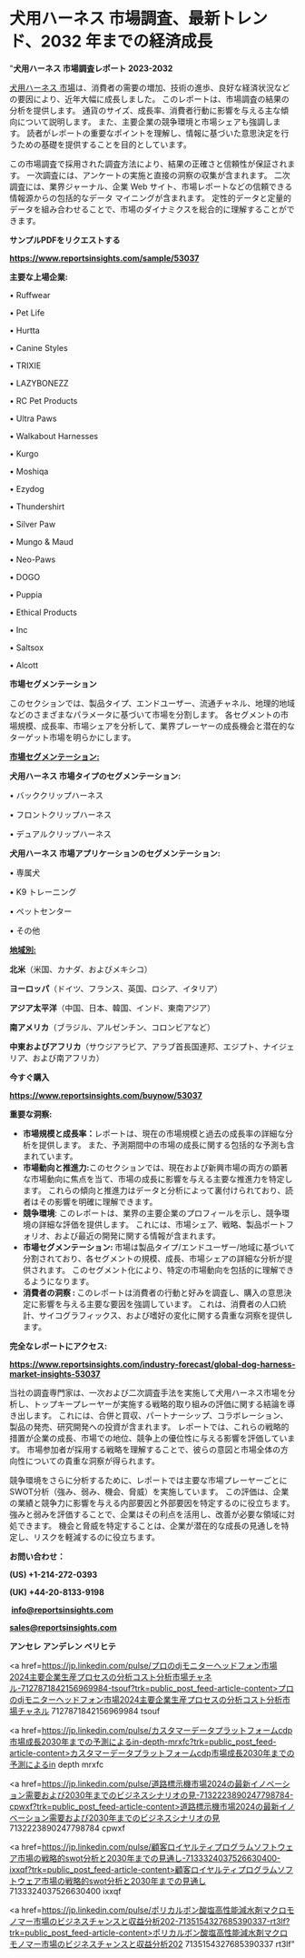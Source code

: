# 犬用ハーネス 市場調査、最新トレンド、2032 年までの経済成長

"<strong>犬用ハーネス 市場調査レポート 2023-2032</strong>

<a href=https://www.reportsinsights.com/sample/53037>犬用ハーネス 市場</a>は、消費者の需要の増加、技術の進歩、良好な経済状況などの要因により、近年大幅に成長しました。 このレポートは、市場調査の結果の分析を提供します。 通貨のサイズ、成長率、消費者行動に影響を与える主な傾向について説明します。 また、主要企業の競争環境と市場シェアも強調します。 読者がレポートの重要なポイントを理解し、情報に基づいた意思決定を行うための基礎を提供することを目的としています。

この市場調査で採用された調査方法により、結果の正確さと信頼性が保証されます。 一次調査には、アンケートの実施と直接の洞察の収集が含まれます。 二次調査には、業界ジャーナル、企業 Web サイト、市場レポートなどの信頼できる情報源からの包括的なデータ マイニングが含まれます。 定性的データと定量的データを組み合わせることで、市場のダイナミクスを総合的に理解することができます。

<strong><b>サンプルPDFをリクエストする</b></strong>

<a href=https://www.reportsinsights.com/sample/53037><strong><u>https://www.reportsinsights.com/sample/53037</u></strong></a>

<strong>主要な上場企業:</strong>

• Ruffwear

• Pet Life

• Hurtta

• Canine Styles

• TRIXIE

• LAZYBONEZZ

• RC Pet Products

• Ultra Paws

• Walkabout Harnesses

• Kurgo

• Moshiqa

• Ezydog

• Thundershirt

• Silver Paw

• Mungo & Maud

• Neo-Paws

• DOGO

• Puppia

• Ethical Products

•  Inc

• Saltsox

• Alcott

<strong>市場セグメンテーション</strong>

このセクションでは、製品タイプ、エンドユーザー、流通チャネル、地理的地域などのさまざまなパラメータに基づいて市場を分割します。 各セグメントの市場規模、成長率、市場シェアを分析して、業界プレーヤーの成長機会と潜在的なターゲット市場を明らかにします。

<strong><u>市場セグメンテーション</u></strong><strong><u>:</u></strong>

<strong>犬用ハーネス 市場タイプのセグメンテーション:</strong>

• バッククリップハーネス

• フロントクリップハーネス

• デュアルクリップハーネス

<strong>犬用ハーネス 市場アプリケーションのセグメンテーション:</strong>

• 専属犬

• K9 トレーニング

• ペットセンター

• その他

<strong><u>地域別</u></strong><strong><u>:</u></strong>

<strong>北米</strong>（米国、カナダ、およびメキシコ）

<strong>ヨーロッパ</strong>（ドイツ、フランス、英国、ロシア、イタリア）

<strong>アジア太平洋</strong>（中国、日本、韓国、インド、東南アジア）

<strong>南アメリカ</strong>（ブラジル、アルゼンチン、コロンビアなど）

<strong>中東およびアフリカ</strong>（サウジアラビア、アラブ首長国連邦、エジプト、ナイジェリア、および南アフリカ）

<strong>今すぐ購入</strong>

<a href=https://www.reportsinsights.com/buynow/53037><strong><u>https://www.reportsinsights.com/buynow/53037</u></strong></a>

<strong>重要な洞察:</strong>
<ul>
  <li><strong>市場規模と成長率：</strong>レポートは、現在の市場規模と過去の成長率の詳細な分析を提供します。 また、予測期間中の市場の成長に関する包括的な予測も含まれています。</li>
  <li><strong>市場動向と推進力:</strong>このセクションでは、現在および新興市場の両方の顕著な市場動向に焦点を当て、市場の成長に影響を与える主要な推進力を特定します。 これらの傾向と推進力はデータと分析によって裏付けられており、読者はその影響を明確に理解できます。</li>
  <li><strong>競争環境</strong>: このレポートは、業界の主要企業のプロフィールを示し、競争環境の詳細な評価を提供します。 これには、市場シェア、戦略、製品ポートフォリオ、および最近の開発に関する情報が含まれます。</li>
  <li><strong>市場セグメンテーション: </strong>市場は製品タイプ/エンドユーザー/地域に基づいて分割されており、各セグメントの規模、成長、市場シェアの詳細な分析が提供されます。 このセグメント化により、特定の市場動向を包括的に理解できるようになります。</li>
  <li><strong>消費者の洞察 : </strong>このレポートは消費者の行動と好みを調査し、購入の意思決定に影響を与える主要な要因を強調しています。 これは、消費者の人口統計、サイコグラフィックス、および嗜好の変化に関する貴重な洞察を提供します。</li>
</ul>
<strong>完全なレポートにアクセス:</strong>

<a href=https://www.reportsinsights.com/industry-forecast/global-dog-harness-market-insights-53037><strong><u><b>https://www.reportsinsights.com/industry-forecast/global-dog-harness-market-insights-53037</b></u></strong></a>

当社の調査専門家は、一次および二次調査手法を実施して犬用ハーネス市場を分析し、トップキープレーヤーが実施する戦略的取り組みの評価に関する結論を導き出します。 これには、合併と買収、パートナーシップ、コラボレーション、製品の発売、研究開発への投資が含まれます。 レポートでは、これらの戦略的措置が企業の成長、市場での地位、競争上の優位性に与える影響を評価しています。 市場参加者が採用する戦略を理解することで、彼らの意図と市場全体の方向性についての貴重な洞察が得られます。

競争環境をさらに分析するために、レポートでは主要な市場プレーヤーごとにSWOT分析（強み、弱み、機会、脅威）を実施しています。 この評価は、企業の業績と競争力に影響を与える内部要因と外部要因を特定するのに役立ちます。 強みと弱みを評価することで、企業はその利点を活用し、改善が必要な領域に対処できます。 機会と脅威を特定することは、企業が潜在的な成長の見通しを特定し、リスクを軽減するのに役立ちます。

<strong>お問い合わせ：</strong>

<strong>(US) +1-214-272-0393</strong>

<strong>(UK) +44-20-8133-9198</strong>

<strong> </strong><a href=info@reportsinsights.com><strong><u>info@reportsinsights.com</u></strong></a>

<a href=sales@reportsinsights.com><strong><u>sales@reportsinsights.com</u></strong></a>

<strong>アンセレ アンデレン ベリヒテ</strong>

<a href=https://jp.linkedin.com/pulse/プロのdjモニターヘッドフォン市場2024主要企業生産プロセスの分析コスト分析市場チャネル-7127871842156969984-tsouf?trk=public_post_feed-article-content>プロのdjモニターヘッドフォン市場2024主要企業生産プロセスの分析コスト分析市場チャネル 7127871842156969984 tsouf</a>

<a href=https://jp.linkedin.com/pulse/カスタマーデータプラットフォームcdp市場成長2030年までの予測によるin-depth-mrxfc?trk=public_post_feed-article-content>カスタマーデータプラットフォームcdp市場成長2030年までの予測によるin depth mrxfc</a>

<a href=https://jp.linkedin.com/pulse/道路標示機市場2024の最新イノベーション需要および2030年までのビジネスシナリオの見-7132223890247798784-cpwxf?trk=public_post_feed-article-content>道路標示機市場2024の最新イノベーション需要および2030年までのビジネスシナリオの見 7132223890247798784 cpwxf</a>

<a href=https://jp.linkedin.com/pulse/顧客ロイヤルティプログラムソフトウェア市場の戦略的swot分析と2030年までの見通し-7133324037526630400-ixxqf?trk=public_post_feed-article-content>顧客ロイヤルティプログラムソフトウェア市場の戦略的swot分析と2030年までの見通し 7133324037526630400 ixxqf</a>

<a href=https://jp.linkedin.com/pulse/ポリカルボン酸塩高性能減水剤マクロモノマー市場のビジネスチャンスと収益分析202-7135154327685390337-rt3lf?trk=public_post_feed-article-content>ポリカルボン酸塩高性能減水剤マクロモノマー市場のビジネスチャンスと収益分析202 7135154327685390337 rt3lf</a>"
